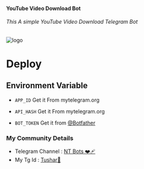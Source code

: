 #### YouTube Video Download Bot
###### This A simple YouTube Video Download Telegram Bot


![logo](https://graph.org/file/754b7faa1308a13fc917f.jpg)


# Deploy

## Environment Variable

* `APP_ID` Get it From mytelegram.org

* `API_HASH` Get it From mytelegram.org

* `BOT_TOKEN` Get it from [@Botfather](https://t.me/botfather)


### My Community Details



- Telegram Channel : [NT Bots ❤️‍🩹](https://t.me/AIM_AIIMS143)
- My Tg Id : [Tushar👑](https://t.me/Tushar_1665)
